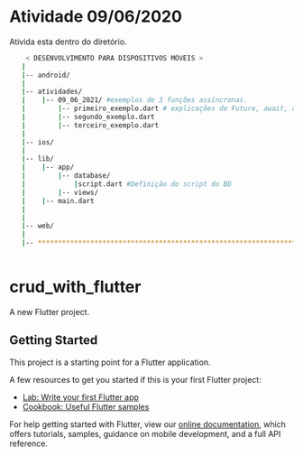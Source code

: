 # Atividade 09/06/2020

Ativida esta dentro do diretório.

```sh
    < DESENVOLVIMENTO PARA DISPOSITIVOS MÓVEIS >
   |
   |-- android/
   |
   |-- atividades/
   |    |-- 09_06_2021/ #exemplos de 3 funções assíncronas.
   |        |-- primeiro_exemplo.dart # explicações de Future, await, async e para que serve programação assíncrona.
   |        |-- segundo_exemplo.dart
   |        |-- terceiro_exemplo.dart
   |    
   |-- ios/
   |
   |-- lib/
   |    |-- app/
   |        |-- database/
   |            |script.dart #Definição do script do BD
   |        |-- views/
   |    |-- main.dart
   |
   |
   |-- web/
   |
   |-- ************************************************************************



```

# crud_with_flutter

A new Flutter project.

## Getting Started

This project is a starting point for a Flutter application.

A few resources to get you started if this is your first Flutter project:

- [Lab: Write your first Flutter app](https://flutter.dev/docs/get-started/codelab)
- [Cookbook: Useful Flutter samples](https://flutter.dev/docs/cookbook)

For help getting started with Flutter, view our
[online documentation](https://flutter.dev/docs), which offers tutorials,
samples, guidance on mobile development, and a full API reference.
